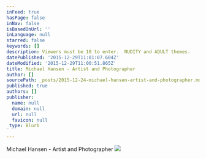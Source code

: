```yaml
---
inFeed: true
hasPage: false
inNav: false
isBasedOnUrl: ''
inLanguage: null
starred: false
keywords: []
description: Viewers must be 18 to enter.  NUDITY and ADULT themes.
datePublished: '2015-12-29T11:01:07.604Z'
dateModified: '2015-12-29T11:00:51.865Z'
title: Michael Hansen - Artist and Photographer
author: []
sourcePath: _posts/2015-12-24-michael-hansen-artist-and-photographer.md
published: true
authors: []
publisher:
  name: null
  domain: null
  url: null
  favicon: null
_type: Blurb

---
```

Michael Hansen - Artist and Photographer
![](https://s3-us-west-2.amazonaws.com/the-grid-img/p/d5cb32d6b5f8dc6941bd0b9adedc65414acc6c7f.jpg)